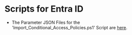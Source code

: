 # Scripts for Entra ID

- The Parameter JSON Files for the 'Import_Conditional_Access_Policies.ps1' Script are [here](https://github.com/Vejitaxp/michaelsendpoint_public/tree/dd4eaf17f46297bd64f8fda116e857243b61b29d/Entra/ConditionalAccess).
